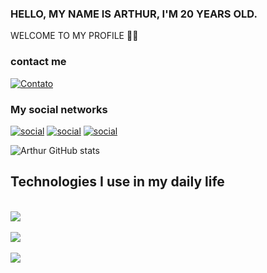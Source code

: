 ### HELLO, MY NAME IS ARTHUR, I'M 20 YEARS OLD.
   WELCOME TO MY PROFILE 🧛‍♂️ 
### **contact me** 
   [![Contato](https://img.shields.io/badge/Gmail-D14836?style=for-the-badge&logo=gmail&logoColor=white)](https://mail.google.com/mail/u/0/#inbox)

### My social networks
   [![social](https://img.shields.io/badge/WhatsApp-25D366?style=for-the-badge&logo=whatsapp&logoColor=white)](https://web.whatsapp.com/)
   [![social](https://img.shields.io/badge/Instagram-E4405F?style=for-the-badge&logo=instagram&logoColor=white)](https://www.instagram.com/art.fagundes/)
   [![social](https://img.shields.io/badge/Twitter-1DA1F2?style=for-the-badge&logo=twitter&logoColor=white)](https://twitter.com/arthur_fag)

   ![Arthur GitHub stats](https://github-readme-stats.vercel.app/api?username=Arthur&show_icons=true&theme=dracula)

   ## Technologies I use in my daily life

<div style="display: inline_block"><br/>
<img algin="center" alt+="html5" src="https://img.shields.io/badge/JavaScript-F7DF1E?style=for-the-badge&logo=javascript&logoColor=black" />
<div style="display: inline_block"><br/>
<img algin="center" alt+="html" src="https://img.shields.io/badge/HTML-239120?style=for-the-badge&logo=html5&logoColor=white" />
<div style="display: inline_block"><br/>
<img algin="center" alt+="python" src="https://img.shields.io/badge/Python-3776AB?style=for-the-badge&logo=python&logoColor=white" />
